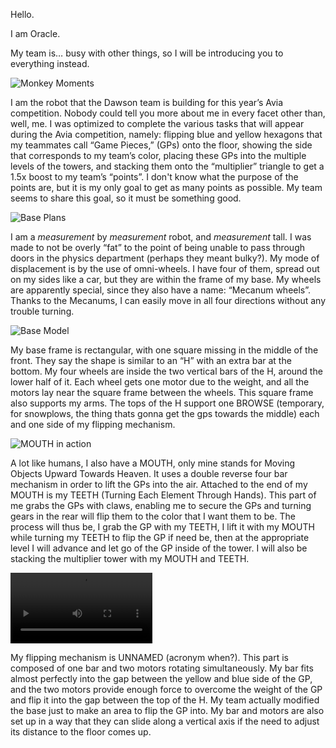 Hello.

I am Oracle.

My team is… busy with other things, so I will be introducing you to everything instead.

![Monkey Moments](../assets/images/monke/monke1.jpg "We love monkeys")

I am the robot that the Dawson team is building for this year’s Avia competition. Nobody could tell you more about me in every facet other than, well, me. I was optimized to complete the various tasks that will appear during the Avia competition, namely: flipping blue and yellow hexagons that my teammates call “Game Pieces,” (GPs) onto the floor, showing the side that corresponds to my team’s color, placing these GPs into the multiple levels of the towers, and stacking them onto the “multiplier” triangle to get a 1.5x boost to my team’s “points”. I don't know what the purpose of the points are, but it is my only goal to get as many points as possible. My team seems to share this goal, so it must be something good. 

![Base Plans](..\assets\images\base_plans.jpg "Robot base")

I am a *measurement* by *measurement* robot, and *measurement* tall. I was made to not be overly “fat” to the point of being unable to pass through doors in the physics department (perhaps they meant bulky?). My mode of displacement is by the use of omni-wheels. I have four of them, spread out on my sides like a car, but they are within the frame of my base. My wheels are apparently special, since they also have a name: “Mecanum wheels”. Thanks to the Mecanums, I can easily move in all four directions without any trouble turning. 

![Base Model](..\assets\images\base_model.jpg "Robot model")

My base frame is rectangular, with one square missing in the middle of the front. They say the shape is similar to an “H” with an extra bar at the bottom. My four wheels are inside the two vertical bars of the H, around the lower half of it. Each wheel gets one motor due to the weight, and all the motors lay near the square frame between the wheels. This square frame also supports my arms. The tops of the H support one BROWSE (temporary, for snowplows, the thing thats gonna get the gps towards the middle) each and one side of my flipping mechanism. 

![MOUTH in action](..\assets\images\mouth.jpg "The MOUTH in action")

A lot like humans, I also have a MOUTH, only mine stands for Moving Objects Upward Towards Heaven. It uses a double reverse four bar mechanism in order to lift the GPs into the air. Attached to the end of my MOUTH is my TEETH (Turning Each Element Through Hands). This part of me grabs the GPs with claws, enabling me to secure the GPs and turning gears in the rear will flip them to the color that I want them to be. The process will thus be, I grab the GP with my TEETH, I lift it with my MOUTH while turning my TEETH to flip the GP if need be, then at the appropriate level I will advance and let go of the GP inside of the tower. I will also be stacking the multiplier tower with my MOUTH and TEETH. 

<!--<img src="..\assets\images\flippy1.jpg" width="45%">-->
<video width="45%" controls>
    <source src="..\assets\videos\btsVideoFlippyBoi.mov" type="video/mov">
    <source src="..\assets\videos\btsVideoFlippyBoi.mp4" type="video/mp4">
    Your browser does not support the video tag.
</video>

My flipping mechanism is UNNAMED (acronym when?). This part is composed of one bar and two motors rotating simultaneously. My bar fits almost perfectly into the gap between the yellow and blue side of the GP, and the two motors provide enough force to overcome the weight of the GP and flip it into the gap between the top of the H. My team actually modified the base just to make an area to flip the GP into. My bar and motors are also set up in a way that they can slide along a vertical axis if the need to adjust its distance to the floor comes up.

